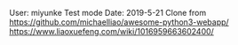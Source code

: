 User: miyunke
Test mode
Date: 2019-5-21
Clone from https://github.com/michaelliao/awesome-python3-webapp/
https://www.liaoxuefeng.com/wiki/1016959663602400/